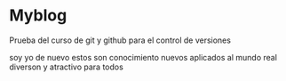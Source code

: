 # Myblog

Prueba del curso de git y github para el control de versiones

soy yo de nuevo
estos son conocimiento nuevos aplicados al mundo real
diverson y atractivo para todos
